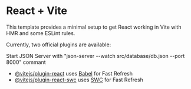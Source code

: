 # React + Vite

This template provides a minimal setup to get React working in Vite with HMR and some ESLint rules.

Currently, two official plugins are available:

Start JSON Server with "json-server --watch src/database/db.json --port 8000" commant

- [@vitejs/plugin-react](https://github.com/vitejs/vite-plugin-react/blob/main/packages/plugin-react/README.md) uses [Babel](https://babeljs.io/) for Fast Refresh
- [@vitejs/plugin-react-swc](https://github.com/vitejs/vite-plugin-react-swc) uses [SWC](https://swc.rs/) for Fast Refresh
